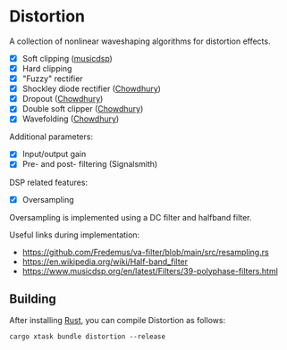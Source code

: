 # Distortion

A collection of nonlinear waveshaping algorithms for distortion effects.

- [x] Soft clipping ([musicdsp](https://www.musicdsp.org/en/latest/Effects/46-waveshaper.html))
- [x] Hard clipping 
- [x] "Fuzzy" rectifier
- [x] Shockley diode rectifier ([Chowdhury](https://ccrma.stanford.edu/~jatin/papers/Complex_NLs.pdf))
- [x] Dropout ([Chowdhury](https://ccrma.stanford.edu/~jatin/papers/Complex_NLs.pdf))
- [x] Double soft clipper ([Chowdhury](https://ccrma.stanford.edu/~jatin/papers/Complex_NLs.pdf))
- [x] Wavefolding ([Chowdhury](https://ccrma.stanford.edu/~jatin/papers/Complex_NLs.pdf))

Additional parameters:

- [x] Input/output gain
- [x] Pre- and post- filtering (Signalsmith)

DSP related features:

- [x] Oversampling

Oversampling is implemented using a DC filter and halfband filter.

Useful links during implementation:

- <https://github.com/Fredemus/va-filter/blob/main/src/resampling.rs>
- <https://en.wikipedia.org/wiki/Half-band_filter>
- <https://www.musicdsp.org/en/latest/Filters/39-polyphase-filters.html>

## Building

After installing [Rust](https://rustup.rs/), you can compile Distortion as follows:

```shell
cargo xtask bundle distortion --release
```
